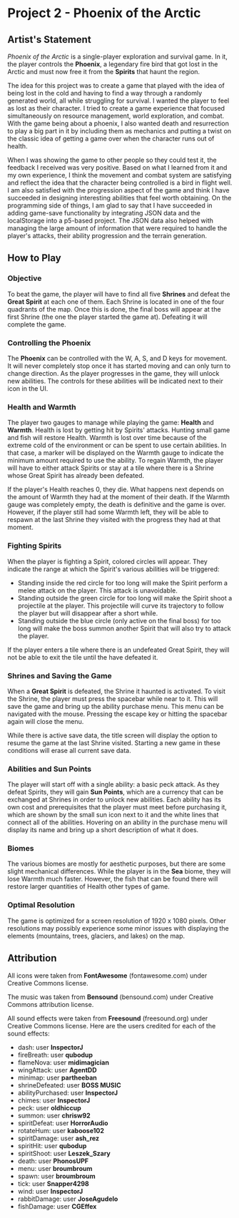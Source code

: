 # Project 2 - Phoenix of the Arctic

## Artist's Statement

_Phoenix of the Arctic_ is a single-player exploration and survival game. In it, the player controls the **Phoenix**, a legendary fire bird that got lost in the Arctic and must now free it from the **Spirits** that haunt the region.

The idea for this project was to create a game that played with the idea of being lost in the cold and having to find a way through a randomly generated world, all while struggling for survival. I wanted the player to feel as lost as their character. I tried to create a game experience that focused simultaneously on resource management, world exploration, and combat. With the game being about a phoenix, I also wanted death and resurrection to play a big part in it by including them as mechanics and putting a twist on the classic idea of getting a game over when the character runs out of health.

When I was showing the game to other people so they could test it, the feedback I received was very positive. Based on what I learned from it and my own experience, I think the movement and combat system are satisfying and reflect the idea that the character being controlled is a bird in flight well. I am also satisfied with the progression aspect of the game and think I have succeeded in designing interesting abilities that feel worth obtaining. On the programming side of things, I am glad to say that I have succeeded in adding game-save functionality by integrating JSON data and the localStorage into a p5-based project. The JSON data also helped with managing the large amount of information that were required to handle the player's attacks, their ability progression and the terrain generation.

## How to Play

### Objective

To beat the game, the player will have to find all five **Shrines** and defeat the **Great Spirit** at each one of them. Each Shrine is located in one of the four quadrants of the map. Once this is done, the final boss will appear at the first Shrine (the one the player started the game at). Defeating it will complete the game.

### Controlling the Phoenix

The **Phoenix** can be controlled with the W, A, S, and D keys for movement. It will never completely stop once it has started moving and can only turn to change direction. As the player progresses in the game, they will unlock new abilities. The controls for these abilities will be indicated next to their icon in the UI.

### Health and Warmth

The player two gauges to manage while playing the game: **Health** and **Warmth**. Health is lost by getting hit by Spirits' attacks. Hunting small game and fish will restore Health. Warmth is lost over time because of the extreme cold of the environment or can be spent to use certain abilities. In that case, a marker will be displayed on the Warmth gauge to indicate the minimum amount required to use the ability. To regain Warmth, the player will have to either attack Spirits or stay at a tile where there is a Shrine whose Great Spirit has already been defeated.

If the player's Health reaches 0, they die. What happens next depends on the amount of Warmth they had at the moment of their death. If the Warmth gauge was completely empty, the death is definitive and the game is over. However, if the player still had some Warmth left, they will be able to respawn at the last Shrine they visited with the progress they had at that moment.

### Fighting Spirits

When the player is fighting a Spirit, colored circles will appear. They indicate the range at which the Spirit's various abilities will be triggered:

- Standing inside the red circle for too long will make the Spirit perform a melee attack on the player. This attack is unavoidable.
- Standing outside the green circle for too long will make the Spirit shoot a projectile at the player. This projectile will curve its trajectory to follow the player but will disappear after a short while.
- Standing outside the blue circle (only active on the final boss) for too long will make the boss summon another Spirit that will also try to attack the player.

If the player enters a tile where there is an undefeated Great Spirit, they will not be able to exit the tile until the have defeated it.

### Shrines and Saving the Game

When a **Great Spirit** is defeated, the Shrine it haunted is activated. To visit the Shrine, the player must press the spacebar while near to it. This will save the game and bring up the ability purchase menu. This menu can be navigated with the mouse. Pressing the escape key or hitting the spacebar again will close the menu.

While there is active save data, the title screen will display the option to resume the game at the last Shrine visited. Starting a new game in these conditions will erase all current save data.

### Abilities and Sun Points

The player will start off with a single ability: a basic peck attack. As they defeat Spirits, they will gain **Sun Points**, which are a currency that can be exchanged at Shrines in order to unlock new abilities. Each ability has its own cost and prerequisites that the player must meet before purchasing it, which are shown by the small sun icon next to it and the white lines that connect all of the abilities. Hovering on an ability in the purchase menu will display its name and bring up a short description of what it does.

### Biomes

The various biomes are mostly for aesthetic purposes, but there are some slight mechanical differences. While the player is in the **Sea** biome, they will lose Warmth much faster. However, the fish that can be found there will restore larger quantities of Health other types of game.

### Optimal Resolution

The game is optimized for a screen resolution of 1920 x 1080 pixels. Other resolutions may possibly experience some minor issues with displaying the elements (mountains, trees, glaciers, and lakes) on the map.

## Attribution

All icons were taken from **FontAwesome** (fontawesome.com) under Creative Commons license.

The music was taken from **Bensound** (bensound.com) under Creative Commons attribution license.

All sound effects were taken from **Freesound** (freesound.org) under Creative Commons license. Here are the users credited for each of the sound effects:

- dash: user **InspectorJ**
- fireBreath: user **qubodup**
- flameNova: user **midimagician**
- wingAttack: user **AgentDD**
- minimap: user **partheeban**
- shrineDefeated: user **BOSS MUSIC**
- abilityPurchased: user **InspectorJ**
- chimes: user **InspectorJ**
- peck: user **oldhiccup**
- summon: user **chrisw92**
- spiritDefeat: user **HorrorAudio**
- rotateHum: user **kaboose102**
- spiritDamage: user **ash_rez**
- spiritHit: user **qubodup**
- spiritShoot: user **Leszek_Szary**
- death: user **PhonosUPF**
- menu: user **broumbroum**
- spawn: user **broumbroum**
- tick: user **Snapper4298**
- wind: user **InspectorJ**
- rabbitDamage: user **JoseAgudelo**
- fishDamage: user **CGEffex**
